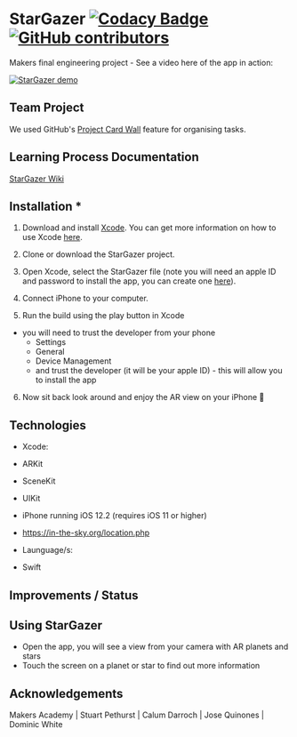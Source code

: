 # StarGazer [![Codacy Badge](https://api.codacy.com/project/badge/Grade/c6e85c7d6c8b416fa266512dba8b4e6e)](https://www.codacy.com/app/StarGeezers/stargazer?utm_source=github.com&amp;utm_medium=referral&amp;utm_content=CalumDarroch/stargazer&amp;utm_campaign=Badge_Grade) [![GitHub contributors](https://img.shields.io/github/contributors/jo-quin/stargazer.svg)](https://github.com/jo-quin/stargazer/graphs/contributors)

Makers final engineering project - See a video here of the app in action:

[![StarGazer demo](https://img.youtube.com/vi/2mJJrip4emc/0.jpg)](https://www.youtube.com/watch?v=2mJJrip4emc)

## Team Project
We used GitHub's [Project Card Wall](https://github.com/jo-quin/stargazer/projects/1) feature for organising tasks.

## Learning Process Documentation
[StarGazer Wiki](https://github.com/jo-quin/stargazer.wiki.git)

## Installation *
1.  Download and install [Xcode](https://developer.apple.com/support/xcode/). You can get more information on how to use Xcode [here](https://developer.apple.com/xcode/).

2.  Clone or download the StarGazer project.

3.  Open Xcode, select the StarGazer file (note you will need an apple ID and password to install the app, you can create one [here](https://support.apple.com/en-gb/HT204316)).

4.  Connect iPhone to your computer.
5.  Run the build using the play button in Xcode
   *  you will need to trust the developer from your phone
      *  Settings
      *  General
      *  Device Management
      *  and trust the developer (it will be your apple ID) - this will allow you to install the app

6.  Now sit back look around and enjoy the AR view on your iPhone :iphone:

## Technologies
*  Xcode:
  * ARKit
  * SceneKit
  * UIKit

*  iPhone running iOS 12.2 (requires iOS 11 or higher)

*  https://in-the-sky.org/location.php

*  Launguage/s:
  * Swift

## Improvements / Status

## Using StarGazer

  *  Open the app, you will see a view from your camera with AR planets and stars
  *  Touch the screen on a planet or star to find out more information

## Acknowledgements
Makers Academy | Stuart Pethurst | Calum Darroch | Jose Quinones | Dominic White
